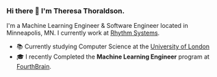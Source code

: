### Hi there 👋 I'm Theresa Thoraldson.
I'm a Machine Learning Engineer & Software Engineer located in Minneapolis, MN. I currently work at [Rhythm Systems](https://www.rhythmsystems.com/).

- 📚 Currently studying Computer Science at the [University of London](https://www.london.ac.uk/)
- 🎓 I recently Completed the __Machine Learning Engineer__ program at [FourthBrain](https://www.fourthbrain.com/).

